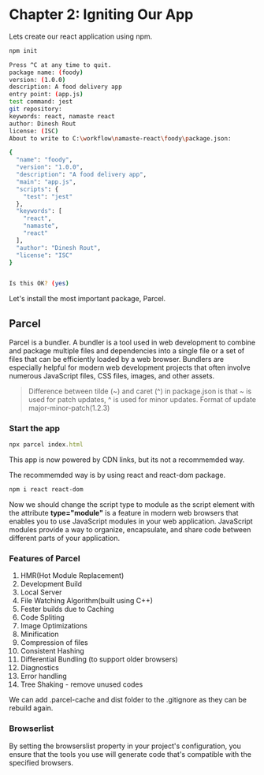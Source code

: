 # Chapter 2: Igniting Our App

Lets create our react application using npm.

```bash
npm init

Press ^C at any time to quit.
package name: (foody)
version: (1.0.0)
description: A food delivery app
entry point: (app.js)
test command: jest
git repository:
keywords: react, namaste react
author: Dinesh Rout
license: (ISC)
About to write to C:\workflow\namaste-react\foody\package.json:

{
  "name": "foody",
  "version": "1.0.0",
  "description": "A food delivery app",
  "main": "app.js",
  "scripts": {
    "test": "jest"
  },
  "keywords": [
    "react",
    "namaste",
    "react"
  ],
  "author": "Dinesh Rout",
  "license": "ISC"
}


Is this OK? (yes)
```

Let's install the most important package, Parcel.

## Parcel

Parcel is a bundler. A bundler is a tool used in web development to combine and package multiple files and dependencies into a single file or a set of files that can be efficiently loaded by a web browser. Bundlers are especially helpful for modern web development projects that often involve numerous JavaScript files, CSS files, images, and other assets.

> Difference between tilde (~) and caret (^) in package.json is that ~ is used for patch updates, ^ is used for minor updates. Format of update major-minor-patch(1.2.3)

### Start the app

```js
npx parcel index.html
```

This app is now powered by CDN links, but its not a recommemded way.

The recommemded way is by using react and react-dom package.

```bash
npm i react react-dom
```

Now we should change the script type to module as the script element with the attribute **type="module"** is a feature in modern web browsers that enables you to use JavaScript modules in your web application. JavaScript modules provide a way to organize, encapsulate, and share code between different parts of your application.

### Features of Parcel

1. HMR(Hot Module Replacement)
2. Development Build
3. Local Server
4. File Watching Algorithm(built using C++)
5. Fester builds due to Caching
6. Code Spliting
7. Image Optimizations
8. Minification
9. Compression of files
10. Consistent Hashing
11. Differential Bundling (to support older browsers)
12. Diagnostics
13. Error handling
14. Tree Shaking - remove unused codes

We can add .parcel-cache and dist folder to the .gitignore as they can be rebuild again.

### Browserlist

By setting the browserslist property in your project's configuration, you ensure that the tools you use will generate code that's compatible with the specified browsers.
